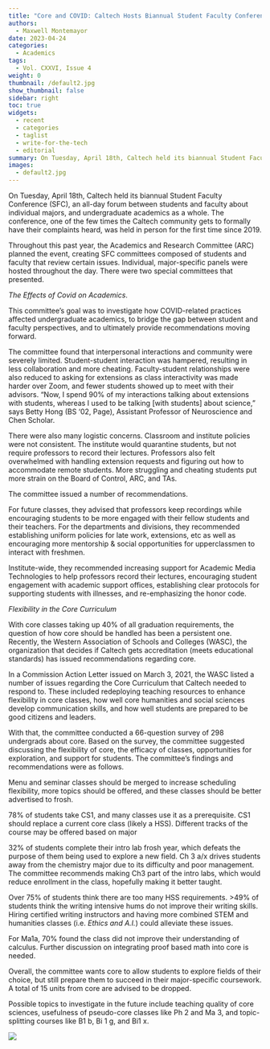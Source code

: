 ```yaml
---
title: "Core and COVID: Caltech Hosts Biannual Student Faculty Conference"
authors:
  - Maxwell Montemayor
date: 2023-04-24
categories:
  - Academics
tags:
  - Vol. CXXVI, Issue 4
weight: 0
thumbnail: /default2.jpg
show_thumbnail: false
sidebar: right
toc: true
widgets:
  - recent
  - categories
  - taglist
  - write-for-the-tech
  - editorial
summary: On Tuesday, April 18th, Caltech held its biannual Student Faculty Conference (SFC), an all-day forum between students and faculty.
images:
  - default2.jpg
---
```


On Tuesday, April 18th, Caltech held its biannual Student Faculty Conference (SFC), an all-day forum between students and faculty about individual majors, and undergraduate academics as a whole. The conference, one of the few times the Caltech community gets to formally have their complaints heard, was held in person for the first time since 2019. 

Throughout this past year, the Academics and Research Committee (ARC) planned the event, creating SFC committees composed of students and faculty that review certain issues. Individual, major-specific panels were hosted throughout the day. There were two special committees that presented.

_The Effects of Covid on Academics_. 

This committee’s goal was to investigate how COVID-related practices affected undergraduate academics, to bridge the gap between student and faculty perspectives, and to ultimately provide recommendations moving forward. 

The committee found that interpersonal interactions and community were severely limited. Student-student interaction was hampered, resulting in less collaboration and more cheating. Faculty-student relationships were also reduced to asking for extensions as class interactivity was made harder over Zoom, and fewer students showed up to meet with their advisors. “Now, I spend 90% of my interactions talking about extensions with students, whereas I used to be talking [with students] about science,” says Betty Hong (BS ‘02, Page), Assistant Professor of Neuroscience and Chen Scholar. 

There were also many logistic concerns. Classroom and institute policies were not consistent. The institute would quarantine students, but not require professors to record their lectures. Professors also felt overwhelmed with handling extension requests and figuring out how to accommodate remote students. More struggling and cheating students put more strain on the Board of Control, ARC, and TAs.

The committee issued a number of recommendations.

For future classes, they advised that professors keep recordings while encouraging students to be more engaged with their fellow students and their teachers. For the departments and divisions, they recommended establishing uniform policies for late work, extensions, etc as well as encouraging more mentorship & social opportunities for upperclassmen to interact with freshmen. 

Institute-wide, they recommended increasing support for Academic Media Technologies to help professors record their lectures, encouraging student engagement with academic support offices, establishing clear protocols for supporting students with illnesses, and re-emphasizing the honor code.

_Flexibility in the Core Curriculum_

With core classes taking up 40% of all graduation requirements, the question of how core should be handled has been a persistent one. Recently, the Western Association of Schools and Colleges (WASC), the organization that decides if Caltech gets accreditation (meets educational standards) has issued recommendations regarding core.

In a Commission Action Letter issued on March 3, 2021, the WASC listed a number of issues regarding the Core Curriculum that Caltech needed to respond to. These included redeploying teaching resources to enhance flexibility in core classes, how well core humanities and social sciences develop communication skills, and how well students are prepared to be good citizens and leaders.

With that, the committee conducted a 66-question survey of 298 undergrads about core. Based on the survey, the committee suggested discussing the flexibility of core, the efficacy of classes, opportunities for exploration, and support for students. The committee’s findings and recommendations were as follows.

Menu and seminar classes should be merged to increase scheduling flexibility, more topics should be offered, and these classes should be better advertised to frosh. 

78% of students take CS1, and many classes use it as a prerequisite. CS1 should replace a current core class (likely a HSS). Different tracks of the course may be offered based on major

32% of students complete their intro lab frosh year, which defeats the purpose of them being used to explore a new field.  Ch 3 a/x drives students away from the chemistry major due to its difficulty and poor management. The committee recommends making Ch3 part of the intro labs, which would reduce enrollment in the class, hopefully making it better taught.

Over 75% of students think there are too many HSS requirements. >49% of students think the writing intensive hums do not improve their writing skills. Hiring certified writing instructors and having more combined STEM and humanities classes (i.e. _Ethics and A.I._) could alleviate these issues.

For Ma1a, 70% found the class did not improve their understanding of calculus. Further discussion on integrating proof based math into core is needed.

Overall, the committee wants core to allow students to explore fields of their choice, but still prepare them to succeed in their major-specific coursework. A total of 15 units from core are advised to be dropped.

Possible topics to investigate in the future include teaching quality of core sciences, usefulness of pseudo-core classes like Ph 2 and Ma 3, and topic-splitting courses like B1 b, Bi 1 g, and Bi1 x.

![](/img/2023/04/24/sfc_frosh_sched.png)